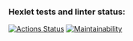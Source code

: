 ### Hexlet tests and linter status:
[![Actions Status](https://github.com/PxHA-source/frontend-project-44/actions/workflows/hexlet-check.yml/badge.svg)](https://github.com/PxHA-source/frontend-project-44/actions)
[![Maintainability](https://api.codeclimate.com/v1/badges/4fe8ffd14a71f7ed7534/maintainability)](https://codeclimate.com/github/PxHA-source/frontend-project-44/maintainability)
